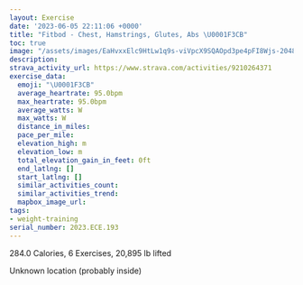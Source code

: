 ```yaml
---
layout: Exercise
date: '2023-06-05 22:11:06 +0000'
title: "Fitbod - Chest, Hamstrings, Glutes, Abs \U0001F3CB️"
toc: true
image: "/assets/images/EaHvxxElc9HtLw1q9s-viVpcX9SQAOpd3pe4pFI8Wjs-2048x1152.jpg.jpeg"
description:
strava_activity_url: https://www.strava.com/activities/9210264371
exercise_data:
  emoji: "\U0001F3CB️"
  average_heartrate: 95.0bpm
  max_heartrate: 95.0bpm
  average_watts: W
  max_watts: W
  distance_in_miles:
  pace_per_mile:
  elevation_high: m
  elevation_low: m
  total_elevation_gain_in_feet: 0ft
  end_latlng: []
  start_latlng: []
  similar_activities_count:
  similar_activities_trend:
  mapbox_image_url:
tags:
- weight-training
serial_number: 2023.ECE.193
---
```

284.0 Calories, 6 Exercises, 20,895 lb lifted

Unknown location (probably inside)
